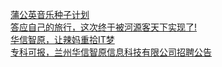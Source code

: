   
[蒲公英音乐种子计划](http://www.dianyue.me/archives/718/m5tf004x5sax1hmu/)  
[答应自己的旅行，这次终于被河源客天下实现了!](http://www.dianyue.me/archives/275/rtj8y4l1vt9kdjtt/)  
[华信智原，让辣妈重拾IT梦](http://www.dianyue.me/archives/843/9t1uttd1i55h935b/)  
[专科可报，兰州华信智原信息科技有限公司招聘公告](http://www.dianyue.me/archives/244/yynyqvq9jze3wts5/)